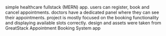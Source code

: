 simple healthcare fullstack (MERN) app.
users can register, book and cancel appointments. doctors have a dedicated panel where they can see their appointments.
project is mostly focused on the booking functionality and displaying available slots correctly.
design and assets were taken from GreatStack Appointment Booking System app
